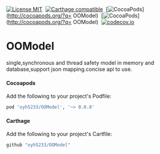 [![License MIT](https://img.shields.io/badge/license-MIT-green.svg?style=flat)](https://raw.githubusercontent.com/oyh5233/OOModel/master/LICENSE)&nbsp;
[![Carthage compatible](https://img.shields.io/badge/Carthage-compatible-4BC51D.svg?style=flat)](https://github.com/Carthage/Carthage)&nbsp;
[![CocoaPods](http://img.shields.io/cocoapods/v/OOModel.svg?style=flat)](http://cocoapods.org/?q= OOModel)&nbsp;
[![CocoaPods](http://img.shields.io/cocoapods/p/OOModel.svg?style=flat)](http://cocoapods.org/?q= OOModel)&nbsp;
[![codecov.io](https://codecov.io/github/oyh5233/OOModel/coverage.svg?branch=master)](https://codecov.io/github/oyh5233/OOModel?branch=master)
# OOModel
single,synchronous and thread safety model in memory and database,support json mapping.concise api to use.

#### Cocoapods

Add the following to your project's Podfile:
```ruby
pod 'oyh5233/OOModel', '~> 0.0.8'
```

#### Carthage

Add the following to your project's Cartfile:
```ruby
github "oyh5233/OOModel"
```


